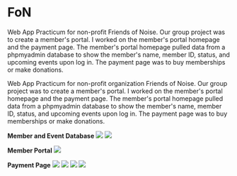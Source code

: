 # FoN

Web App Practicum for non-profit Friends of Noise. Our group project was to create a member's portal. I worked on the member's portal homepage and the payment page. The member's portal homepage pulled data from a phpmyadmin database to show the member's name, member ID, status, and upcoming events upon log in. The payment page was to buy memberships or make donations. 

Web App Practicum for non-profit organization Friends of Noise. Our group project was to create a member's portal. I worked on the member's portal homepage and the payment page. The member's portal homepage pulled data from a phpmyadmin database to show the member's name, member ID, status, and upcoming events upon log in. The payment page was to buy memberships or make donations. 

<b>Member and Event Database</b>
<img src="http://themcmorrislife.com/FoN/images/membersDB.PNG"></img>
<img src="http://themcmorrislife.com/FoN/images/eventsDB.PNG"></img>

<b>Member Portal</b>
<img src="http://themcmorrislife.com/FoN/images/memberpage.PNG"></img>

<b>Payment Page</b>
<img src="http://themcmorrislife.com/FoN/images/paymentpage1.PNG"></img>
<img src="http://themcmorrislife.com/FoN/images/paymentpage2.PNG"></img>
<img src="http://themcmorrislife.com/FoN/images/paymentpage3.PNG"></img>
<img src="http://themcmorrislife.com/FoN/images/paymentpage4.PNG"></img>

